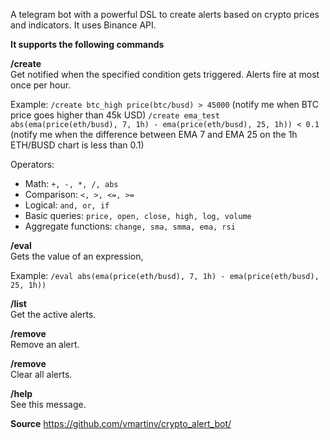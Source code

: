 A telegram bot with a powerful DSL to create alerts based on crypto prices and indicators. It uses Binance API.

**It supports the following commands**

**/create <ALERT NAME> <ALERT CONDITION>**  
Get notified when the specified condition gets triggered. Alerts fire at most once per hour.

Example:
`/create btc_high price(btc/busd) > 45000` (notify me when BTC price goes higher than 45k USD)
`/create ema_test abs(ema(price(eth/busd), 7, 1h) - ema(price(eth/busd), 25, 1h)) < 0.1` (notify me when the difference between EMA 7 and EMA 25 on the 1h ETH/BUSD chart is less than 0.1)

Operators:
- Math: `+, -, *, /, abs`
- Comparison: `<, >, <=, >=`
- Logical: `and, or, if`
- Basic queries: `price, open, close, high, log, volume`
- Aggregate functions: `change, sma, smma, ema, rsi`

**/eval <EXPRESSION>**  
Gets the value of an expression,

Example:
`/eval abs(ema(price(eth/busd), 7, 1h) - ema(price(eth/busd), 25, 1h))`

**/list**  
Get the active alerts.

**/remove <ALERT NAME>**  
Remove an alert.

**/remove**  
Clear all alerts.

**/help**  
See this message.

**Source**
https://github.com/vmartinv/crypto_alert_bot/
